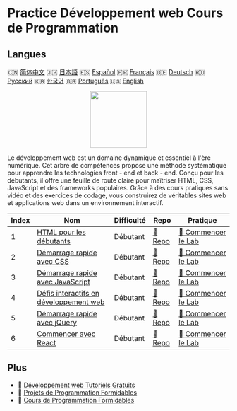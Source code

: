 # Practice Développement web Cours de Programmation

## Langues

🇨🇳 [简体中文](README_zh.md) 🇯🇵 [日本語](README_ja.md) 🇪🇸 [Español](README_es.md) 🇫🇷 [Français](README_fr.md) 🇩🇪 [Deutsch](README_de.md) 🇷🇺 [Русский](README_ru.md) 🇰🇷 [한국어](README_ko.md) 🇧🇷 [Português](README_pt.md) 🇺🇸 [English](README.md) 

<div align="center">
<img width="128px" src="https://file.labex.io/path/NHa0nG5axMBE.png">
</div>

Le développement web est un domaine dynamique et essentiel à l'ère numérique. Cet arbre de compétences propose une méthode systématique pour apprendre les technologies front - end et back - end. Conçu pour les débutants, il offre une feuille de route claire pour maîtriser HTML, CSS, JavaScript et des frameworks populaires. Grâce à des cours pratiques sans vidéo et des exercices de codage, vous construirez de véritables sites web et applications web dans un environnement interactif.

|   Index | Nom                                                                                                          | Difficulté   | Repo                                                                            | Pratique                                                                                  |
|---------|--------------------------------------------------------------------------------------------------------------|--------------|---------------------------------------------------------------------------------|-------------------------------------------------------------------------------------------|
|       1 | [HTML pour les débutants](https://labex.io/fr/courses/html-for-beginners)                                    | Débutant     | [🔗 Repo](https://github.com/labex-labs/html-for-beginners)                     | [🚀 Commencer le Lab](https://labex.io/fr/courses/html-for-beginners)                     |
|       2 | [Démarrage rapide avec CSS](https://labex.io/fr/courses/quick-start-with-css)                                | Débutant     | [🔗 Repo](https://github.com/labex-labs/quick-start-with-css)                   | [🚀 Commencer le Lab](https://labex.io/fr/courses/quick-start-with-css)                   |
|       3 | [Démarrage rapide avec JavaScript](https://labex.io/fr/courses/quick-start-with-javascript)                  | Débutant     | [🔗 Repo](https://github.com/labex-labs/quick-start-with-javascript)            | [🚀 Commencer le Lab](https://labex.io/fr/courses/quick-start-with-javascript)            |
|       4 | [Défis interactifs en développement web](https://labex.io/fr/courses/web-development-interactive-challenges) | Débutant     | [🔗 Repo](https://github.com/labex-labs/web-development-interactive-challenges) | [🚀 Commencer le Lab](https://labex.io/fr/courses/web-development-interactive-challenges) |
|       5 | [Démarrage rapide avec jQuery](https://labex.io/fr/courses/quick-start-with-jquery)                          | Débutant     | [🔗 Repo](https://github.com/labex-labs/quick-start-with-jquery)                | [🚀 Commencer le Lab](https://labex.io/fr/courses/quick-start-with-jquery)                |
|       6 | [Commencer avec React](https://labex.io/fr/courses/quick-start-with-react)                                   | Débutant     | [🔗 Repo](https://github.com/labex-labs/quick-start-with-react)                 | [🚀 Commencer le Lab](https://labex.io/fr/courses/quick-start-with-react)                 |

## Plus

- 🔗 [Développement web Tutoriels Gratuits](https://github.com/labex-labs/web-development-free-tutorials)
- 🔗 [Projets de Programmation Formidables](https://github.com/labex-labs/awesome-programming-projects)
- 🔗 [Cours de Programmation Formidables](https://github.com/labex-labs/awesome-programming-courses)

